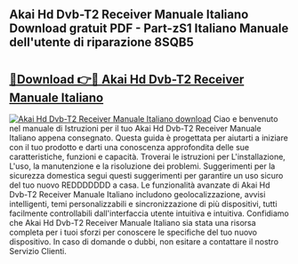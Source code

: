 ## Akai Hd Dvb-T2 Receiver Manuale Italiano Download gratuit PDF - Part-zS1 Italiano Manuale dell'utente di riparazione 8SQB5

# <h2><a href="http://dfder8.blite.top/?on=Akai+Hd+Dvb-T2+Receiver+Manuale+Italiano">🔗Download 👉🔴 Akai Hd Dvb-T2 Receiver Manuale Italiano</a></h2>

[![Akai Hd Dvb-T2 Receiver Manuale Italiano download](https://i.imgur.com/lujVjoI.png)](http://dfder8.blite.top/?on=Akai+Hd+Dvb-T2+Receiver+Manuale+Italiano)
Ciao e benvenuto nel manuale di Istruzioni per il tuo Akai Hd Dvb-T2 Receiver Manuale Italiano appena consegnato. Questa guida è progettata per aiutarti a iniziare con il tuo prodotto e darti una conoscenza approfondita delle sue caratteristiche, funzioni e capacità. Troverai le istruzioni per L'installazione, L'uso, la manutenzione e la risoluzione dei problemi. Suggerimenti per la sicurezza domestica segui questi suggerimenti per garantire un uso sicuro del tuo nuovo REDDDDDDD a casa. Le funzionalità avanzate di Akai Hd Dvb-T2 Receiver Manuale Italiano includono geolocalizzazione, avvisi intelligenti, temi personalizzabili e sincronizzazione di più dispositivi, tutti facilmente controllabili dall'interfaccia utente intuitiva e intuitiva. Confidiamo che Akai Hd Dvb-T2 Receiver Manuale Italiano sia stata una risorsa completa per i tuoi sforzi per conoscere le specifiche del tuo nuovo dispositivo. In caso di domande o dubbi, non esitare a contattare il nostro Servizio Clienti.

